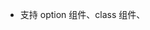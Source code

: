 - 支持 option 组件、class 组件、<script setup> 组件
- template
  - 支持：
    - 标签、{{}}、字符串 前注释
    - 注释支持多行
    - 支持解构
  - 标签：`<div></div>`
    - attrs
      - 不支持
        - 运算符：`:style="a+b"`
        - 常量绑定：`:attr-a="'tw-m-2'"`
        - 模板语法
      - 支持
        - 常量：`class="tw-p-2"`
        - 变量绑定：`:class="dataA"`
        - 函数调用绑定：`:attr-b="getAttrB1(getAttrB2(dataA, dataB))"`
          - 不支持`:attr-b="getAttrB1(getAttrB2(dataA),getAttrB3(dataB))"`
        - 属性表达式绑定：`:attr-c="dataB.a"`
        - filter绑定：`:attr-d="myClass | filterA | filterB"`
        - v-if,v-else-if,v-else
        - v-for
        - slot
        - slot-scope
        - v-slot
  - {{}}
    - 不支持
      - 运算符
      - 常量
      - 模板语法
      - 括号内注释
    - 支持
      - 变量绑定
      - 函数调用绑定
        - 支持`{{ getAttrB1(getAttrB2(data, dataB)) }}`
        - 不支持`getAttrB1(getAttrB2(dataA),getAttrB3(dataB))`
      - 属性表达式绑定
      - filter绑定
  - 字符串
- script
  - import 导入
  - 支持解构
  - 所有配置项不持支，除非特殊说明
    - `props:[...propNames]`
  - option
    - name
    - extends
      - TODO 配置对象
      - 组件构造函数
    - mixins
      - TODO 配置对象
    - components
      - TODO require.context
    - filters
      - import 来的 filter
      - 组件内定义的
    - 生命周期
    - provide
      - 对象
      - 函数
        - key为变量
        - key为常量
    - inject
      - 数组
      - 对象
    - emits
      - 数组
      - 对象
      - 参数的类型更好的话，会覆盖 emit，$emit 的参数类型
    - methods
      - 支持 emit，$emit调用
    - setup
      - 支持 context.emit
      - return内的
        - ref
        - TODO 需要检查支持什么
    - computed
      - 对象 get，set
      - 函数
    - data
      - 不支持对象
      - 函数
      - TODO 对象递归
    - props
      - 对象
        - default
        - type
          - PropType
        - required
      - 构造函数
      - 数组
  - class
    - @Component
      - 参数
        - props
        - filters
        - components
        - name
        - mixins
    - 生命周期
    - data
    - get computed
    - set computed
    - methods
    - @Provide
    - @Inject
      - 支持 symbol
    - @ProvideReactive
    - @InjectReactive
    - @Emit
    - 不支持@Watch
    - 不支持@Ref
    - TODO mixins 
    - @VModel
    - @PropSync
    - @Prop
    - @ModelSync
    - @Model
  - <script setup>
    - defineEmits
      - 只支持 defineEmits 定义时的注释
      - 不支持`emit('emitA',value)`的注释
    - 生命周期
      - 支持相同周期注释整合
    - provide
    - ref
    - inject
    - 函数返回赋值都会获取`const [dataB] = getDataB()`
    - 方法
    - computed
      - 函数
      - 对象
    - defineProps
- TODO
  - 根据 ts 获取具体类型
  - import 引入的注释
  - class 多个装饰器